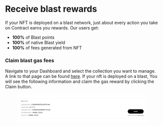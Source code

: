 # Receive blast rewards

If your NFT is deployed on a blast network, just about every action you take on Contract earns you rewards. Our users get:

* **100%** of Blast points
* **100%** of native Blast yield
* **100%** of fees generated from NFT

### Claim blast gas fees

Navigate to your Dashboard and select the collection you want to manage. A link to that page can be found [here](https://freee.xyz/manage). If your nft is deployed on a blast,  You will see the following information and claim the gas reward by clicking the Claim button.

<figure><img src="../../.gitbook/assets/image (8) (1).png" alt=""><figcaption></figcaption></figure>

